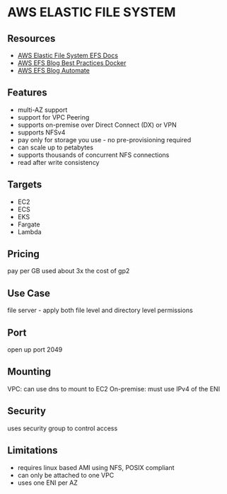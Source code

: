 # AWS ELASTIC FILE SYSTEM

## Resources

- [AWS Elastic File System EFS Docs](https://docs.aws.amazon.com/efs/latest/ug/whatisefs.html)
- [AWS EFS Blog Best Practices Docker](https://aws.amazon.com/blogs/storage/best-practices-for-using-amazon-efs-for-container-storage/)
- [AWS EFS Blog Automate](https://aws.amazon.com/blogs/storage/automate-mounting-amazon-efs-file-systems-from-the-ec2-launch-instance-wizard/)

## Features
- multi-AZ support
- support for VPC Peering
- supports on-premise over Direct Connect (DX) or VPN
- supports NFSv4
- pay only for storage you use - no pre-provisioning required
- can scale up to petabytes
- supports thousands of concurrent NFS connections
- read after write consistency

## Targets

- EC2
- ECS
- EKS
- Fargate
- Lambda

## Pricing
pay per GB used
about 3x the cost of gp2

## Use Case

file server - apply both file level and directory level permissions

## Port

open up port 2049

## Mounting
VPC: can use dns to mount to EC2
On-premise: must use IPv4 of the ENI

## Security
uses security group to control access

## Limitations

- requires linux based AMI using NFS, POSIX compliant
- can only be attached to one VPC
- uses one ENI per AZ